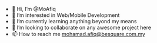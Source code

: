 - 👋 Hi, I’m @MoAfiq
- 👀 I’m interested in Web/Mobile Development
- 🌱 I’m currently learning anything beyond my means
- 💞️ I’m looking to collaborate on any awesome project here
- 📫 How to reach me mohamad.afiq@besquare.com.my

<!---
MoAfiq/MoAfiq is a ✨ special ✨ repository because its `README.md` (this file) appears on your GitHub profile.
You can click the Preview link to take a look at your changes.
--->
